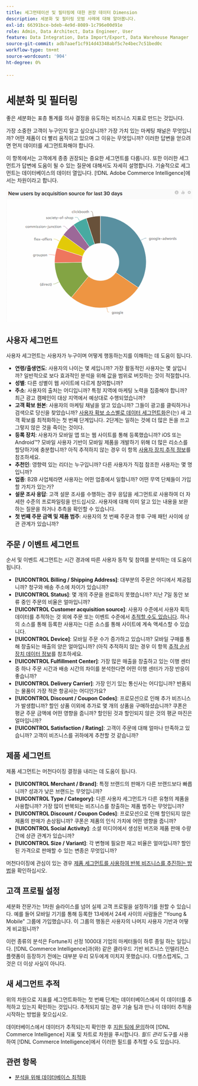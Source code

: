 ```yaml
---
title: 세그먼테이션 및 필터링에 대한 권장 데이터 Dimension
description: 세분화 및 필터링 모범 사례에 대해 알아봅니다.
exl-id: 66391bce-bdeb-4e9d-8089-1c796e00d91e
role: Admin, Data Architect, Data Engineer, User
feature: Data Integration, Data Import/Export, Data Warehouse Manager
source-git-commit: adb7aaef1cf914d43348abf5c7e4bec7c51bed0c
workflow-type: tm+mt
source-wordcount: '904'
ht-degree: 0%

---
```


# 세분화 및 필터링

좋은 세분화는 표층 통계를 의사 결정을 유도하는 비즈니스 지표로 만드는 것입니다.

가장 소중한 고객이 누구인지 알고 싶으십니까? 가장 가치 있는 마케팅 채널은 무엇입니까? 어떤 제품이 더 빨리 움직이고 있으며 그 이유는 무엇입니까? 이러한 답변을 얻으려면 먼저 데이터를 세그먼트화해야 합니다.

이 항목에서는 고객에게 종종 권장되는 중요한 세그먼트를 다룹니다. 또한 이러한 세그먼트가 답변에 도움이 될 수 있는 질문에 대해서도 자세히 설명합니다. 기술적으로 세그먼트는 데이터베이스의 데이터 열입니다. [!DNL Adobe Commerce Intelligence]에서는 차원이라고 합니다.

![](../../mbi/assets/mbi-critical-segments.png)


## 사용자 세그먼트

사용자 세그먼트는 사용자가 누구이며 어떻게 행동하는지를 이해하는 데 도움이 됩니다.

* **연령/출생연도**: 사용자의 나이는 몇 세입니까? 가장 활동적인 사용자는 몇 살입니까? 일반적으로 보다 효과적인 분석을 위해 값을 범위로 버킷하는 것이 적절합니다.
* **성별**: 다른 성별이 웹 사이트에 다르게 참여합니까?
* **주소**: 사용자의 출처는 어디입니까? 특정 지역에 마케팅 노력을 집중해야 합니까? 최근 광고 캠페인이 대상 지역에서 예상대로 수행되었습니까?
* **고객 확보 원본**\: 사용자의 마케팅 채널을 알고 있습니까? 그들이 광고를 클릭하거나 검색으로 당신을 찾았습니까? [사용자 확보 소스별로 데이터 세그먼트화](../data-analyst/analysis/google-track-user-acq.md)은(는) 새 고객 확보를 최적화하는 첫 번째 단계입니다. 2단계는 일하는 것에 더 많은 돈을 쓰고 그렇지 않은 것을 죽이는 것이다.
* **등록 장치**: 사용자가 모바일 앱 또는 웹 사이트를 통해 등록했습니까? iOS 또는 Android™? 모바일 사용자 기반이 모바일 제품을 개발하기 위해 더 많은 리소스를 할당하기에 충분합니까? 아직 추적하지 않는 경우 이 항목 [사용자 장치 추적 정보](../data-analyst/analysis/track-usr-dev-browser.md)를 참조하세요.
* **추천인**: 영향력 있는 리더는 누구입니까? 다른 사용자가 직접 참조한 사용자는 몇 명입니까?
* **업종**: B2B 사업체라면 사용자는 어떤 업종에서 일합니까? 어떤 무역 단체들이 가입할 가치가 있는가?
* **설문 조사 응답**: 고객 설문 조사를 수행하는 경우 응답을 세그먼트로 사용하여 더 자세한 수준의 프로파일링을 만드십시오. 사용자에 대해 이미 알고 있는 내용을 보완하는 질문을 하거나 추측을 확인할 수 있습니다.
* **첫 번째 주문 금액 및 제품 범주**: 사용자의 첫 번째 주문과 향후 구매 패턴 사이에 상관 관계가 있습니까?

## 주문 / 이벤트 세그먼트

순서 및 이벤트 세그먼트는 시간 경과에 따른 사용자 동작 및 참여를 분석하는 데 도움이 됩니다.

* **[!UICONTROL Billing / Shipping Address]**: 대부분의 주문은 어디에서 제공됩니까? 청구와 배송 주소에 차이가 있습니까?
* **[!UICONTROL Status]**: 몇 개의 주문을 완료하지 못했습니까? 지난 7일 동안 보류 중인 주문의 비율은 얼마입니까?
* **[!UICONTROL Customer acquisition source]**: 사용자 수준에서 사용자 획득 데이터를 추적하는 것 외에 주문 또는 이벤트 수준에서 [추적할 수도 있습니다](../data-analyst/analysis/google-track-user-acq.md). 하나의 소스를 통해 등록한 사용자는 다른 소스를 통해 사이트에 계속 액세스할 수 있습니다.
* **[!UICONTROL Device]**: 모바일 주문 수가 증가하고 있습니까? 모바일 구매를 통해 창출되는 매출의 양은 얼마입니까? (아직 추적하지 않는 경우 이 항목 [추적 순서 장치 데이터 정보](../data-analyst/analysis/track-usr-dev-browser.md)를 참조하세요.
* **[!UICONTROL Fulfillment Center]**: 가장 많은 매출을 창출하고 있는 이행 센터 중 하나 주문 시간과 배송 시간의 차이를 분석한다면 어떤 이행 센터가 가장 반응이 좋습니까?
* **[!UICONTROL Delivery Carrier]**: 가장 인기 있는 통신사는 어디입니까? 반품되는 물품이 가장 적은 항공사는 어디인가요?
* **[!UICONTROL Discount / Coupon Codes]**: 프로모션으로 인해 추가 비즈니스가 발생합니까? 할인 상품 이외에 추가로 몇 개의 상품을 구매하셨습니까? 쿠폰은 평균 주문 금액에 어떤 영향을 줍니까? 할인된 것과 할인되지 않은 것의 평균 마진은 얼마입니까?
* **[!UICONTROL Satisfaction / Rating]**: 고객이 주문에 대해 얼마나 만족하고 있습니까? 고객이 비즈니스를 귀하에게 추천할 것 같습니까?

## 제품 세그먼트

제품 세그먼트는 머천다이징 결정을 내리는 데 도움이 됩니다.

* **[!UICONTROL Merchant / Brand]**: 특정 브랜드의 판매가 다른 브랜드보다 빠릅니까? 성과가 낮은 브랜드는 무엇입니까?
* **[!UICONTROL Type / Category]**: 다른 사용자 세그먼트가 다른 유형의 제품을 사용합니까? 가장 많이 반복되는 비즈니스를 창출하는 제품 범주는 무엇입니까?
* **[!UICONTROL Discount / Coupon Codes]**: 프로모션으로 인해 할인되지 않은 제품의 판매가 손상됩니까? 쿠폰은 제품의 인식 가치에 어떤 영향을 줍니까?
* **[!UICONTROL Social Activity]**: 소셜 미디어에서 생성된 버즈와 제품 판매 수량 간에 상관 관계가 있습니까?
* **[!UICONTROL Size / Variant]**: 각 변형에 필요한 재고 비율은 얼마입니까? 할인된 가격으로 판매할 수 있는 변종은 무엇입니까?

머천다이징에 관심이 있는 경우 [제품 세그먼트를 사용하여 반복 비즈니스를 추진하는 방법](../data-analyst/analysis/most-value-source-channel.md)을 확인하십시오.

## 고객 프로필 설정

세분화 전문가는 1차원 슬라이스를 넘어 실제 고객 프로필을 설정하기를 원할 수 있습니다. 예를 들어 모바일 기기를 통해 등록한 13세에서 24세 사이의 사람들은 &quot;Young &amp; Mobile&quot; 그룹에 가입했습니다. 이 그룹의 행동은 사용자의 나머지 사용자 기반과 어떻게 비교됩니까?

이런 종류의 분석은 Fortune지 선정 1000대 기업의 마케터들이 하루 종일 하는 일입니다. [!DNL Commerce Intelligence]과(와) 같은 클라우드 기반 비즈니스 인텔리전스 플랫폼이 등장하기 전에는 대부분 우리 모두에게 미치지 못했습니다. 다행스럽게도, 그것은 더 이상 사실이 아니다.

## 새 세그먼트 추적

위의 차원으로 지표를 세그먼트화하는 첫 번째 단계는 데이터베이스에서 이 데이터를 추적하고 있는지 확인하는 것입니다. 추적되지 않는 경우 기술 팀과 만나 이 데이터 추적을 시작하는 방법을 찾으십시오.

데이터베이스에서 데이터가 추적되는지 확인한 후 [지원 팀에 문의](https://experienceleague.adobe.com/docs/commerce-knowledge-base/kb/troubleshooting/miscellaneous/mbi-service-policies.html)하여 [!DNL Commerce Intelligence] 지표 및 차트로 차원을 푸시합니다. *필드 관리* 도구를 사용하여 [!DNL Commerce Intelligence]에서 이러한 필드를 추적할 수도 있습니다.

## 관련 항목

* [분석을 위해 데이터베이스 최적화](../best-practices/opt-db-analysis.md)
